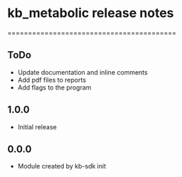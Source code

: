 # kb_metabolic release notes
=========================================

ToDo
-----
* Update documentation and inline comments
* Add pdf files to reports
* Add flags to the program

1.0.0
-----
* Initial release

0.0.0
-----
* Module created by kb-sdk init

